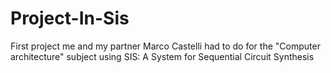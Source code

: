# Project-In-Sis
First project me and my partner Marco Castelli had to do for the "Computer architecture" subject using SIS: A System for Sequential Circuit Synthesis 
